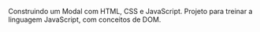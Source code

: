Construindo um Modal com HTML, CSS e JavaScript. Projeto para treinar a linguagem JavaScript, com conceitos de DOM.
